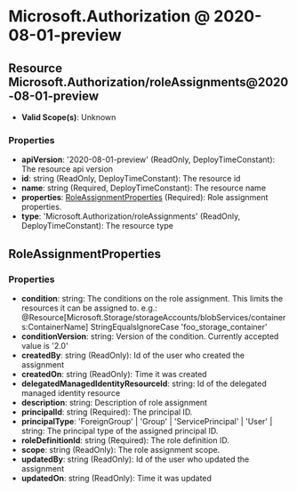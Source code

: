 # Microsoft.Authorization @ 2020-08-01-preview

## Resource Microsoft.Authorization/roleAssignments@2020-08-01-preview
* **Valid Scope(s)**: Unknown
### Properties
* **apiVersion**: '2020-08-01-preview' (ReadOnly, DeployTimeConstant): The resource api version
* **id**: string (ReadOnly, DeployTimeConstant): The resource id
* **name**: string (Required, DeployTimeConstant): The resource name
* **properties**: [RoleAssignmentProperties](#roleassignmentproperties) (Required): Role assignment properties.
* **type**: 'Microsoft.Authorization/roleAssignments' (ReadOnly, DeployTimeConstant): The resource type

## RoleAssignmentProperties
### Properties
* **condition**: string: The conditions on the role assignment. This limits the resources it can be assigned to. e.g.: @Resource[Microsoft.Storage/storageAccounts/blobServices/containers:ContainerName] StringEqualsIgnoreCase 'foo_storage_container'
* **conditionVersion**: string: Version of the condition. Currently accepted value is '2.0'
* **createdBy**: string (ReadOnly): Id of the user who created the assignment
* **createdOn**: string (ReadOnly): Time it was created
* **delegatedManagedIdentityResourceId**: string: Id of the delegated managed identity resource
* **description**: string: Description of role assignment
* **principalId**: string (Required): The principal ID.
* **principalType**: 'ForeignGroup' | 'Group' | 'ServicePrincipal' | 'User' | string: The principal type of the assigned principal ID.
* **roleDefinitionId**: string (Required): The role definition ID.
* **scope**: string (ReadOnly): The role assignment scope.
* **updatedBy**: string (ReadOnly): Id of the user who updated the assignment
* **updatedOn**: string (ReadOnly): Time it was updated

